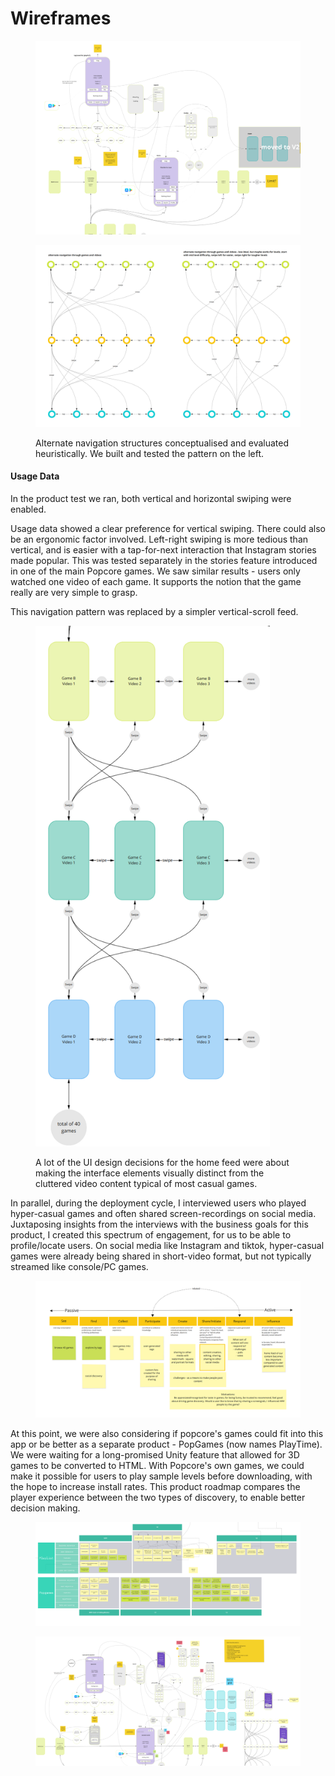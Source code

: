 # Wireframes

<figure><img src="../../../.gitbook/assets/image (2).png" alt=""><figcaption></figcaption></figure>

<figure><img src="../../../.gitbook/assets/image (5).png" alt=""><figcaption><p>Alternate navigation structures conceptualised and evaluated heuristically. We built and tested the pattern on the left.</p></figcaption></figure>

#### Usage Data

In the product test we ran, both vertical and horizontal swiping were enabled.

Usage data showed a clear preference for vertical swiping. There could also be an ergonomic factor involved. Left-right swiping is more tedious than vertical, and is easier with a tap-for-next interaction that Instagram stories made popular. This was tested separately in the stories feature introduced in one of the main Popcore games. We saw similar results - users only watched one video of each game. It supports the notion that the game really are very simple to grasp.

This navigation pattern was replaced by a simpler vertical-scroll feed.

<figure><img src="../../../.gitbook/assets/image (6).png" alt="" width="375"><figcaption><p>A lot of the UI design decisions for the home feed were about making the interface elements visually distinct from the cluttered video content typical of most casual games.</p></figcaption></figure>

In parallel, during the deployment cycle, I interviewed users who played hyper-casual games and often shared screen-recordings on social media. Juxtaposing insights from the interviews with the business goals for this product, I created this spectrum of engagement, for us to be able to profile/locate users. On social media like Instagram and tiktok, hyper-casual games were already being shared in short-video format, but not typically streamed like console/PC games.

<figure><img src="../../../.gitbook/assets/image (7).png" alt=""><figcaption></figcaption></figure>

At this point, we were also considering if popcore's games could fit into this app or be better as a separate product - PopGames (now names PlayTime). We were waiting for a long-promised Unity feature that allowed for 3D games to be converted to HTML. With Popcore's own games, we could make it possible for users to play sample levels before downloading, with the hope to increase install rates. This product roadmap compares the player experience between the two types of discovery, to enable better decision making.

<figure><img src="../../../.gitbook/assets/image (8).png" alt=""><figcaption></figcaption></figure>

<figure><img src="../../../.gitbook/assets/image (11).png" alt=""><figcaption></figcaption></figure>



